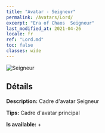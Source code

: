 ```yaml
---
title: "Avatar - Seigneur"
permalink: /Avatars/Lord/
excerpt: "Era of Chaos  Seigneur"
last_modified_at: 2021-04-26
locale: fr
ref: "Lord.md"
toc: false
classes: wide
---
```

 ![Seigneur](/images/a/bg_head_mainView.png)

## Détails

 **Description:** Cadre d'avatar Seigneur 

 **Tips:** Cadre d'avatar principal 

 **Is available:**  + 

